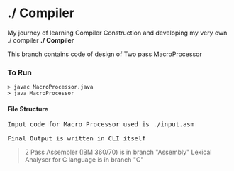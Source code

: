 # ./ Compiler
My journey of learning Compiler Construction and developing my very own ./ compiler **./ Compiler**

This branch contains code of design of Two pass MacroProcessor    

### To Run
```
> javac MacroProcessor.java
> java MacroProcessor
```
#### File Structure
<pre>
Input code for Macro Processor used is ./input.asm    

Final Output is written in CLI itself</pre>


> 2 Pass Assembler (IBM 360/70) is in branch "Assembly" 
> Lexical Analyser for C language is in branch "C"
